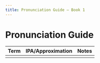 ```yaml
---
title: Pronunciation Guide — Book 1
---
```


# Pronunciation Guide

| Term | IPA/Approximation | Notes |
|---|---|---|
|  |  |  |
